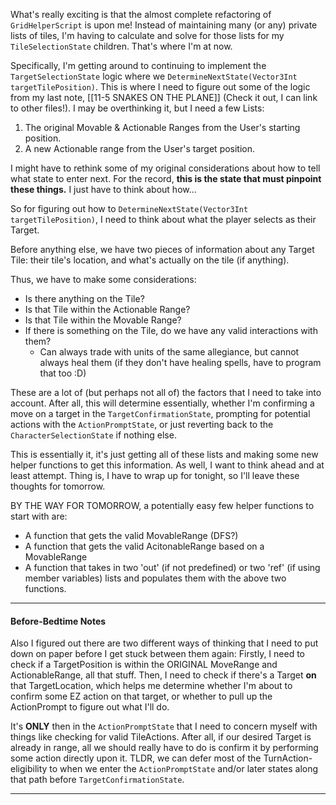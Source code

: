 What's really exciting is that the almost complete refactoring of `GridHelperScript` is upon me! Instead of maintaining many (or any) private lists of tiles, I'm having to calculate and solve for those lists for my `TileSelectionState` children. That's where I'm at now.

Specifically, I'm getting around to continuing to implement the `TargetSelectionState` logic where we `DetermineNextState(Vector3Int targetTilePosition)`. This is where I need to figure out some of the logic from my last note, [[11-5 SNAKES ON THE PLANE]] (Check it out, I can link to other files!).
I may be overthinking it, but I need a few Lists:
1. The original Movable & Actionable Ranges from the User's starting position.
2. A new Actionable range from the User's target position.

I might have to rethink some of my original considerations about how to tell what state to enter next. For the record, **this is the state that must pinpoint these things.** I just have to think about how...

So for figuring out how to `DetermineNextState(Vector3Int targetTilePosition)`, I need to think about what the player selects as their Target.

Before anything else, we have two pieces of information about any Target Tile: their tile's location, and what's actually on the tile (if anything).

Thus, we have to make some considerations:
- Is there anything on the Tile?
- Is that Tile within the Actionable Range?
- Is that Tile within the Movable Range?
- If there is something on the Tile, do we have any valid interactions with them?
	- Can always trade with units of the same allegiance, but cannot always heal them (if they don't have healing spells, have to program that too :D)

These are a lot of (but perhaps not all of) the factors that I need to take into account. After all, this will determine essentially, whether I'm confirming a move on a target in the `TargetConfirmationState`, prompting for potential actions with the `ActionPromptState`, or just reverting back to the `CharacterSelectionState` if nothing else.

This is essentially it, it's just getting all of these lists and making some new helper functions to get this information. As well, I want to think ahead and at least attempt. Thing is, I have to wrap up for tonight, so I'll leave these thoughts for tomorrow.

BY THE WAY FOR TOMORROW, a potentially easy few helper functions to start with are:
- A function that gets the valid MovableRange (DFS?)
- A function that gets the valid AcitonableRange based on a MovableRange
- A function that takes in two 'out' (if not predefined) or two 'ref' (if using member variables) lists and populates them with the above two functions.

---
#### Before-Bedtime Notes
Also I figured out there are two different ways of thinking that I need to put down on paper before I get stuck between them again:
Firstly, I need to check if a TargetPosition is within the ORIGINAL MoveRange and ActionableRange, all that stuff.
Then, I need to check if there's a Target **on** that TargetLocation, which helps me determine whether I'm about to confirm some EZ action on that target, or whether to pull up the ActionPrompt to figure out what I'll do.

It's **ONLY** then in the `ActionPromptState` that I need to concern myself with things like checking for valid TileActions. After all, if our desired Target is already in range, all we should really have to do is confirm it by performing some action directly upon it. TLDR, we can defer most of the TurnAction-eligibility to when we enter the `ActionPromptState` and/or later states along that path before `TargetConfirmationState`.

---